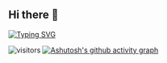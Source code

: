 ## Hi there 👋

<!--
**naivve/naivve** is a ✨ _special_ ✨ repository because its `README.md` (this file) appears on your GitHub profile.

Here are some ideas to get you started:

- 🔭 I’m currently working on ...
- 🌱 I’m currently learning ...
- 👯 I’m looking to collaborate on ...
- 🤔 I’m looking for help with ...
- 💬 Ask me about ...
- 📫 How to reach me: ...
- 😄 Pronouns: ...
- ⚡ Fun fact: ...
-->
[![Typing SVG](https://readme-typing-svg.demolab.com/?lines=First+line+of+text;Second+line+of+text)](https://git.io/typing-svg)
<!--![Anurag's GitHub stats](https://github-readme-stats.vercel.app/api?username=naivve&show_icons=true&theme=radical)-->
![visitors](https://visitor-badge.glitch.me/badge?page_id=page.id&left_color=green&right_color=red)
[![Ashutosh's github activity graph](https://github-readme-activity-graph.vercel.app/graph?username=naive&theme=dracula)](https://github.com/ashutosh00710/github-readme-activity-graph)

